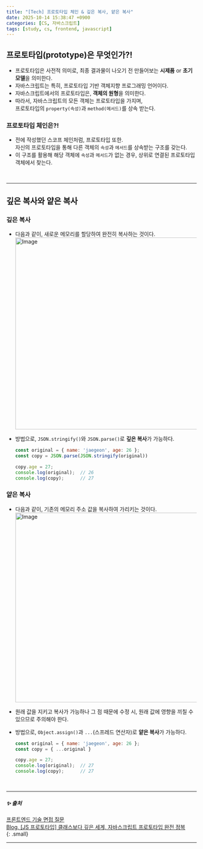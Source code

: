```yaml
---
title: "[Tech] 프로토타입 체인 & 깊은 복사, 얕은 복사"
date: 2025-10-14 15:38:47 +0900
categories: [CS, 자바스크립트]
tags: [study, cs, frontend, javascript]
---
```


## **프로토타입**(prototype)은 무엇인가?!    

- 프로토타입은 사전적 의미로, 최종 결과물이 나오기 전 만들어보는 **시제품** or **초기 모델**을 의미한다.     
- <span class="yellowpen">자바스크립트</span>는 특히, <span class="yellow2pen">프로토타입 기반 객체지향 프로그래밍 언어</span>이다.   
- <span class="yellowpen">자바스크립트</span>에서의 프로토타입은, **객체의 원형**을 의미한다.    
- 따라서, 자바스크립트의 모든 객체는 프로토타입을 가지며,   
  프로토타입의 `property(속성)`과 `method(메서드)`를 상속 받는다.   

### **프로토타입 체인**은?!   

- 전에 작성했던 <span class="bluepen">스코프 체인</span>처럼, 프로토타입 또한.      
  자신의 프로토타입을 통해 다른 객체의 `속성`과 `메서드`를 상속받는 구조를 갖는다.    
- 이 구조를 활용해 해당 객체에 `속성`과 `메서드`가 없는 경우, <span class="yellow2pen">상위로 연결된 프로토타입 객체에서 찾는다</span>.    

<br> 

---

## <span class="graypen">**깊은 복사**</span>와 <span class="graypen">**얕은 복사**</span>   

### <span class="graypen">**깊은 복사**</span>   

- 다음과 같이, 새로운 메모리를 할당하여 완전히 복사하는 것이다.    
  <img width="606" height="507" alt="Image" src="https://github.com/user-attachments/assets/79a9c229-064e-472a-a645-e67ab190cb3e" />    
- 방법으로, `JSON.stringify()`와 `JSON.parse()`로 <span class="graypen">**깊은 복사**</span>가 가능하다.   
  
  ```js   
  const original = { name: 'jaegeon', age: 26 };
  const copy = JSON.parse(JSON.stringify(original))
  
  copy.age = 27;
  console.log(original);  // 26
  console.log(copy);      // 27
  ```   

### <span class="graypen">**얕은 복사**</span>   

- 다음과 같이, 기존의 메모리 주소 값을 복사하여 가리키는 것이다.    
  <img width="605" height="501" alt="Image" src="https://github.com/user-attachments/assets/8814fb73-062f-4087-8077-2cbf1049d0ed" />    
- 원래 값을 지키고 복사가 가능하나 그 점 때문에 수정 시, 원래 값에 영향을 끼칠 수 있으므로 주의해야 한다.  
- 방법으로, `Object.assign()`과 `...`(스프레드 연산자)로 <span class="graypen">**얕은 복사**</span>가 가능하다.   
  
  ```js   
  const original = { name: 'jaegeon', age: 26 };
  const copy = { ...original }
  
  copy.age = 27;
  console.log(original);  // 27
  console.log(copy);      // 27
  ```   

<br> 

---

##### ✨ 출처   

[프론트엔드 기술 면접 질문](https://frontend-interview-question.vercel.app/)     
[Blog, [JS 프로토타입] 클래스보다 깊은 세계, 자바스크립트 프로토타입 완전 정복](https://evan-moon.github.io/2019/10/23/js-prototype/)     
{: .small}     

---

